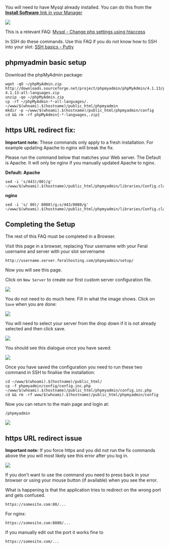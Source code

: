 
You will need to have Mysql already installed. You can do this from the [**Install Software** link in your Manager](https://www.feralhosting.com/manager/)

![](https://raw.github.com/feralhosting/feralfilehosting/master/Feral%20Wiki/0%20Generic/installmysql.png)

This is a relevant FAQ: [Mysql - Change php settings using htaccess](https://www.feralhosting.com/faq/view?question=213)

In SSH do these commands. Use this FAQ if you do not know how to SSH into your slot: [SSH basics - Putty](https://www.feralhosting.com/faq/view?question=12)

phpmyadmin basic setup
---

Download the phpMyAdmin package:

~~~
wget -qO ~/phpMyAdmin.zip http://downloads.sourceforge.net/project/phpmyadmin/phpMyAdmin/4.1.13/phpMyAdmin-4.1.13-all-languages.zip
unzip -qo ~/phpMyAdmin.zip 
cp -rf ~/phpMyAdmin-*-all-languages/. ~/www/$(whoami).$(hostname)/public_html/phpmyadmin
mkdir -p ~/www/$(whoami).$(hostname)/public_html/phpmyadmin/config
cd && rm -rf phpMyAdmin{-*-languages,.zip}
~~~

https URL redirect fix:
---

**Important note:** These commands only apply to a fresh installation. For example updating Apache to nginx will break the fix.

Please run the command below that matches your Web server. The Default is Apache. It will only be nginx if you manually updated Apache to nginx.

**Default: Apache**

~~~
sed -i 's/443)/80)/g' ~/www/$(whoami).$(hostname)/public_html/phpmyadmin/libraries/Config.class.php
~~~

**nginx**

~~~
sed -i 's/ 80)/ 8080)/g;s/443/8080/g' ~/www/$(whoami).$(hostname)/public_html/phpmyadmin/libraries/Config.class.php
~~~

Completing the Setup
---

The rest of this FAQ must be completed in a Browser.

Visit this page in a browser, replacing Your username with your Feral username and server with your slot servername

~~~
http://username.server.feralhosting.com/phpmyadmin/setup/
~~~

Now you will see this page.

Click on `New Server` to create our first custom server configuration file.

![](https://raw.github.com/feralhosting/feralfilehosting/master/Feral%20Wiki/HTTP/phpmyadmin%20-%20MySQL%20Administration/1.png)

You do not need to do much here. Fill in what the image shows. Click on `Save` when you are done:

![](https://raw.github.com/feralhosting/feralfilehosting/master/Feral%20Wiki/HTTP/phpmyadmin%20-%20MySQL%20Administration/2.png)

You will need to select your server from the drop down if it is not already selected and then click save.

![](https://raw.github.com/feralhosting/feralfilehosting/master/Feral%20Wiki/HTTP/phpmyadmin%20-%20MySQL%20Administration/3.png)

You should see this dialogue once you have saved:

![](https://raw.github.com/feralhosting/feralfilehosting/master/Feral%20Wiki/HTTP/phpmyadmin%20-%20MySQL%20Administration/4.png)

Once you have saved the configuration you need to run these two command in SSH to finalise the installation:

~~~
cd ~/www/$(whoami).$(hostname)/public_html/
cp -f phpmyadmin/config/config.inc.php ~/www/$(whoami).$(hostname)/public_html/phpmyadmin/config.inc.php
cd && rm -rf www/$(whoami).$(hostname)/public_html/phpmyadmin/config
~~~

Now you can return to the main page and login at:

~~~
/phpmyadmin
~~~

![](https://raw.github.com/feralhosting/feralfilehosting/master/Feral%20Wiki/HTTP/phpmyadmin%20-%20MySQL%20Administration/5.png)

https URL redirect issue
---

**Important note:** If you force https and you did not run the fix commands above the you will most likely see this error after you log in.

![](https://raw.github.com/feralhosting/feralfilehosting/master/Feral%20Wiki/HTTP/phpmyadmin%20-%20MySQL%20Administration/6.png)

If you don't want to use the command you need to press back in your browser or using your mouse button (if available) when you see the error.

What is happening is that the application tries to redirect on the wrong port and gets confused.

~~~
https://somesite.com:80/...
~~~

For nginx:

~~~
https://somesite.com:8080/...
~~~

If you manually edit out the port it works fine to

~~~
https://somesite.com/...
~~~




